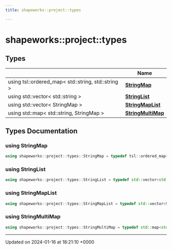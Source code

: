 ```yaml
---
title: shapeworks::project::types

---
```


# shapeworks::project::types



## Types

|                | Name           |
| -------------- | -------------- |
| using tsl::ordered_map< std::string, std::string > | **[StringMap](../Namespaces/namespaceshapeworks_1_1project_1_1types.md#using-stringmap)**  |
| using std::vector< std::string > | **[StringList](../Namespaces/namespaceshapeworks_1_1project_1_1types.md#using-stringlist)**  |
| using std::vector< StringMap > | **[StringMapList](../Namespaces/namespaceshapeworks_1_1project_1_1types.md#using-stringmaplist)**  |
| using std::map< std::string, StringMap > | **[StringMultiMap](../Namespaces/namespaceshapeworks_1_1project_1_1types.md#using-stringmultimap)**  |

## Types Documentation

### using StringMap

```cpp
using shapeworks::project::types::StringMap = typedef tsl::ordered_map<std::string, std::string>;
```


### using StringList

```cpp
using shapeworks::project::types::StringList = typedef std::vector<std::string>;
```


### using StringMapList

```cpp
using shapeworks::project::types::StringMapList = typedef std::vector<StringMap>;
```


### using StringMultiMap

```cpp
using shapeworks::project::types::StringMultiMap = typedef std::map<std::string, StringMap>;
```







-------------------------------

Updated on 2024-01-16 at 18:21:10 +0000